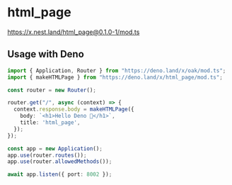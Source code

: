 # html_page

https://x.nest.land/html_page@0.1.0-1/mod.ts

## Usage with Deno

```ts
import { Application, Router } from "https://deno.land/x/oak/mod.ts";
import { makeHTMLPage } from "https://deno.land/x/html_page/mod.ts";

const router = new Router();

router.get("/", async (context) => {
  context.response.body = makeHTMLPage({
    body: `<h1>Hello Deno 🦕</h1>`,
    title: 'html_page',
  });
});

const app = new Application();
app.use(router.routes());
app.use(router.allowedMethods());

await app.listen({ port: 8002 });
```
